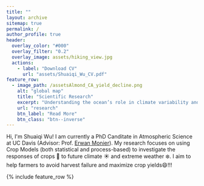 ```yaml
---
title: ""
layout: archive
sitemap: true
permalink: /
author_profile: true
header:
  overlay_color: "#000"
  overlay_filter: "0.2"
  overlay_image: assets/hiking_view.jpg
  actions:
    - label: "Download CV"
      url: "assets/Shuaiqi_Wu_CV.pdf"
feature_row:
  - image_path: /assetsAlmond_CA_yield_decline.png
    alt: "global map"
    title: "Scientific Research"
    excerpt: "Understanding the ocean’s role in climate variability and air-sea interaction"
    url: "research"
    btn_label: "Read More"
    btn_class: "btn--inverse"
---
```



Hi, I'm Shuaiqi Wu! I am currently a PhD Canditate in Atmospheric Science at UC Davis (Advisor: Prof. [Erwan Monier](https://lawr.ucdavis.edu/people/faculty/monier-erwan)). My research focuses on using Crop Models (both statistical and process-based) to investigate the responses of crops :corn: to future climate :sunny: and extreme weather :snowflake:. I aim to help farmers to avoid harvest failure and maximize crop yields:smile:!!!
 
{% include feature_row %}
